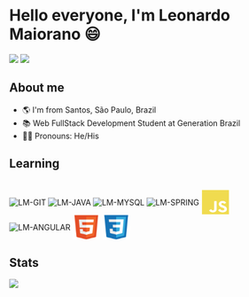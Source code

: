 # Hello everyone, I'm Leonardo Maiorano 😄
<div> 
  <a href="https://www.linkedin.com/in/leonardomaiorano" target="_blank"><img src="https://img.shields.io/badge/-LinkedIn-%230077B5?style=for-the-badge&logo=linkedin&logoColor=white" target="_blank"></a>
  <a href = "mailto:leonardomaiorano@outlook.com.br"><img src="https://img.shields.io/badge/Microsoft_Outlook-0078D4?style=for-the-badge&logo=microsoft-outlook&logoColor=white" target="_blank"></a>
</div>

## About me
- 🌎    I'm from Santos, São Paulo, Brazil
- 📚    Web FullStack Development Student at Generation Brazil
- 🧑🏻    Pronouns: He/His

## Learning
<div style="display: inline_block"><br>
  <img align="center" alt="LM-GIT" height="45" width="50"src="https://cdn.jsdelivr.net/gh/devicons/devicon/icons/git/git-original.svg" />
  <img align="center" alt="LM-JAVA" height="45" width="50" src="https://cdn.jsdelivr.net/gh/devicons/devicon/icons/java/java-original-wordmark.svg"/>
  <img align="center" alt="LM-MYSQL" height="45" width="50" src="https://cdn.jsdelivr.net/gh/devicons/devicon/icons/mysql/mysql-plain.svg" />
  <img align="center" alt="LM-SPRING" height="45" width="50" src="https://cdn.jsdelivr.net/gh/devicons/devicon/icons/spring/spring-original.svg" />
  <img align="center" alt="LM-JS" height="45" width="50" src="https://raw.githubusercontent.com/devicons/devicon/master/icons/javascript/javascript-plain.svg">
  <img align="center" alt="LM-ANGULAR" height="45" width="50" src="https://cdn.jsdelivr.net/gh/devicons/devicon/icons/angularjs/angularjs-original.svg" />
  <img align="center" alt="LM-HTML" height="45" width="50" src="https://raw.githubusercontent.com/devicons/devicon/master/icons/html5/html5-original.svg">
  <img align="center" alt="LM-CSS" height="45" width="50" src="https://raw.githubusercontent.com/devicons/devicon/master/icons/css3/css3-original.svg">
</div>


## Stats
<div align="left">
  <a href="https://github.com/leonardomaiorano">
  <img height="180em" src="https://github-readme-stats.vercel.app/api?username=leonardomaiorano&show_icons=true&theme=github_dark&include_all_commits=true&count_private=true"/>
</div>
